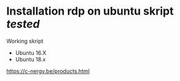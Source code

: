# Installation rdp on ubuntu skript  *tested* 

Working skript 

- Ubuntu 16.X
- Ubuntu 18.x


<https://c-nergy.be/products.html>

